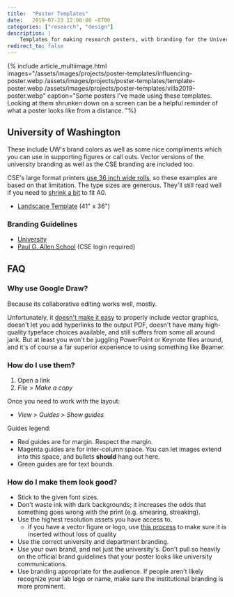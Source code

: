 ```yaml
---
title:  "Poster Templates"
date:   2019-07-23 12:00:00 -0700
categories: ["research", "design"]
description: |
    Templates for making research posters, with branding for the University of Washington and the Paul G. Allen School of Computer Science & Engineering.
redirect_to: false
---    
```


{% include article_multiimage.html images="/assets/images/projects/poster-templates/influencing-poster.webp /assets/images/projects/poster-templates/template-poster.webp /assets/images/projects/poster-templates/villa2019-poster.webp" caption="Some posters I've made using these templates. Looking at them shrunken down on a screen can be a helpful reminder of what a poster looks like from a distance. "%}


## University of Washington

These include UW's brand colors as well as some nice compliments which you can use in supporting figures or call outs.
Vector versions of the university branding as well as the CSE branding are included too.

CSE's large format printers [use 36 inch wide rolls](https://www.cs.washington.edu/lab/printing/poster-printer), so these
examples are based on that limitation. The type sizes are generous. They'll still read well if you need to [shrink
a bit](https://docupub.com/pdfresize/) to fit A0. 

* [Landscape Template](https://docs.google.com/drawings/d/1DZKQcmavMqciiomEa7wPaktpdcdkrYinKxer4hJRi_g) (41" x 36")
<!--* [Portrait Template]() (36" x 41")-->

### Branding Guidelines

* [University](https://www.washington.edu/brand/)
* [Paul G. Allen School](https://www.cs.washington.edu/internal/brand) (CSE login required)

## FAQ

### Why use Google Draw?

Because its collaborative editing works well, mostly.

Unfortunately, it [doesn't make it easy](https://webapps.stackexchange.com/a/107705) to properly include vector graphics, doesn't let you add hyperlinks to the output PDF, doesn't have many high-quality typeface choices available, and still suffers from some all around jank.
But at least you won't be juggling PowerPoint or Keynote files around, and it's of course a far superior experience to using something like Beamer.

### How do I use them?

1. Open a link
2. _File_ > _Make a copy_

Once you need to work with the layout:

* _View_ > _Guides_ > _Show guides_

Guides legend:
<!-- TODO: Colored dots here -->
* Red guides are for margin. Respect the margin.
* Magenta guides are for inter-column space. You can let images extend into this space, and bullets **should** hang out here.
* Green guides are for text bounds.

### How do I make them look good?

* Stick to the given font sizes.
* Don't waste ink with dark backgrounds; it increases the odds that something goes wrong with the print (e.g. smearing, streaking).
* Use the highest resolution assets you have access to.
  * If you have a vector figure or logo, use [this process](https://webapps.stackexchange.com/a/107705) to make sure it is inserted without loss of quality
* Use the correct university and department branding.
* Use your own brand, and not just the university's. Don't pull so heavily on the official brand guidelines that your poster looks like university communications.
* Use branding appropriate for the audience. If people aren't likely recognize your lab logo or name, make sure the institutional branding is more prominent.
